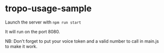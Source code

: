 # tropo-usage-sample

Launch the server with `npm run start`

It will run on the port 8080.

NB: Don't forget to put your voice token and a valid number to call in main.js to make it work.
